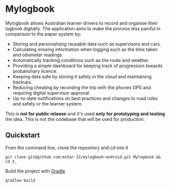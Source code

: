 # Mylogbook

Mylogbook allows Australian learner drivers to record and organise their logbook digitally. The application aims to make the process less painful in comparison to the paper system by:

* Storing and personalising reusable data such as supervisors and cars.
* Calculating missing information when logging such as the time taken and odometer readings.
* Automatically tracking conditions such as the route and weather.
* Providing a simple dashboard for keeping track of progression towards probationary licence.
* Keeping data safe by storing it safely in the cloud and maintaining backups.
* Reducing cheating by recording the trip with the phones GPS and requiring digital supervisor approval.
* Up-to-date notifications on best practices and changes to road rules and safety or the learner system.

This is **not for public release** and it's used **only for prototyping and testing** the idea. This is not the codebase that will be used for production.

## Quickstart

From the command line, clone the repository and cd into it

    git clone git@github.com:mihar-22/mylogbook-android.git Mylogbook && cd $_

Build the project with [Gradle](https://gradle.org/)
	
	gradlew build

